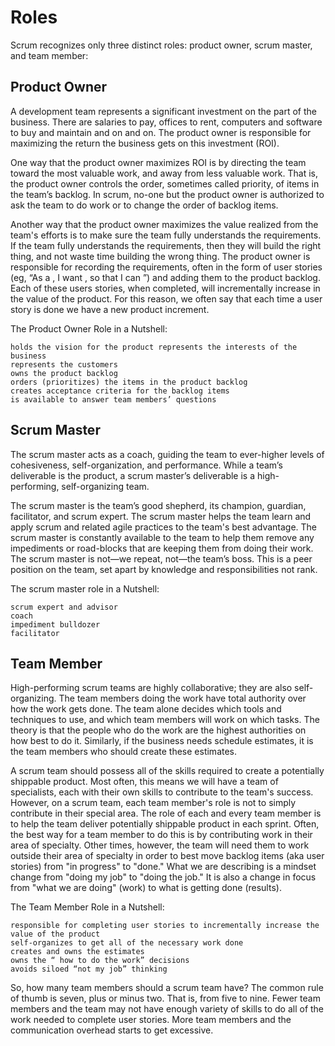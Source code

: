 # Roles

Scrum recognizes only three distinct roles: product owner, scrum master, and team member:
## Product Owner

A development team represents a significant investment on the part of the business. There are salaries to pay, offices to rent, computers and software to buy and maintain and on and on. The product owner is responsible for maximizing the return the business gets on this investment (ROI).

One way that the product owner maximizes ROI is by directing the team toward the most valuable work, and away from less valuable work. That is, the product owner controls the order, sometimes called priority, of items in the team’s backlog. In scrum, no-one but the product owner is authorized to ask the team to do work or to change the order of backlog items.

Another way that the product owner maximizes the value realized from the team's efforts is to make sure the team fully understands the requirements. If the team fully understands the requirements, then they will build the right thing, and not waste time building the wrong thing. The product owner is responsible for recording the requirements, often in the form of user stories (eg, “As a <role>, I want <a feature>, so that I can <accomplish something>”) and adding them to the product backlog. Each of these users stories, when completed, will incrementally increase in the value of the product.  For this reason, we often say that each time a user story is done we have a new product increment.

The Product Owner Role in a Nutshell:

    holds the vision for the product represents the interests of the  business
    represents the customers
    owns the product backlog
    orders (prioritizes) the items in the product backlog
    creates acceptance criteria for the backlog items
    is available to answer team members’ questions

## Scrum Master

The scrum master acts as a coach, guiding the team to ever-higher levels of cohesiveness, self-organization, and performance. While a team’s deliverable is the product, a scrum master’s deliverable is a high-performing, self-organizing team.

The scrum master is the team’s good shepherd, its champion, guardian, facilitator, and scrum expert.  The scrum master helps the team learn and apply scrum and related agile practices to the team's best advantage. The scrum master is constantly available to the team to help them remove any impediments or road-blocks that are keeping them from doing their work. The scrum master is not—we repeat, not—the team’s boss. This is a peer position on the team, set apart by knowledge and responsibilities not rank.

The scrum master role in a Nutshell:

    scrum expert and advisor
    coach
    impediment bulldozer
    facilitator

## Team Member

High-performing scrum teams are highly collaborative; they are also self-organizing. The team members doing the work have total authority over how the work gets done. The team alone decides which tools and techniques to use, and which team members will work on which tasks. The theory is that the people who do the work are the highest authorities on how best to do it. Similarly, if the business needs schedule estimates, it is the team members who should create these estimates.

A scrum team should possess all of the skills required to create a potentially shippable product. Most often, this means we will have a team of specialists, each with their own skills to contribute to the team's success.  However, on a scrum team, each team member's role is not to simply contribute in their special area. The role of each and every team member is to help the team deliver potentially shippable product in each sprint. Often, the best way for a team member to do this is by contributing work in their area of specialty. Other times, however, the team will need them to work outside their area of specialty in order to best move backlog items (aka user stories) from "in progress" to "done." What we are describing is a mindset change from "doing my job" to "doing the job." It is also a change in focus from "what we are doing" (work) to what is getting done (results).

The Team Member Role in a Nutshell:

    responsible for completing user stories to incrementally increase the value of the product
    self-organizes to get all of the necessary work done
    creates and owns the estimates
    owns the “ how to do the work” decisions
    avoids siloed “not my job” thinking

So, how many team members should a scrum team have? The common rule of thumb is seven, plus or minus two. That is, from five to nine. Fewer team members and the team may not have enough variety of skills to do all of the work needed to complete user stories. More team members and the communication overhead starts to get excessive.